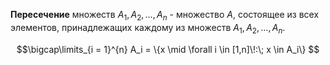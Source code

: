 **Пересечение** множеств $A_1, A_2, \ldots, A_n$ - множество $A$, состоящее из всех элементов, принадлежащих каждому из множеств $A_1, A_2, \ldots, A_n$.

$$\bigcap\limits_{i = 1}^{n} A_i = \{x \mid \forall i \in [1,n]\!:\; x \in A_i\} $$